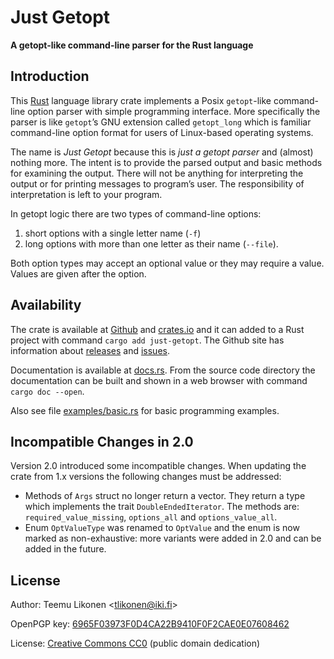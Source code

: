 Just Getopt
===========

**A getopt-like command-line parser for the Rust language**

Introduction
------------

This [Rust][] language library crate implements a Posix `getopt`-like
command-line option parser with simple programming interface. More
specifically the parser is like `getopt`’s GNU extension called
`getopt_long` which is familiar command-line option format for users of
Linux-based operating systems.

The name is *Just Getopt* because this is *just a getopt parser* and
(almost) nothing more. The intent is to provide the parsed output and
basic methods for examining the output. There will not be anything for
interpreting the output or for printing messages to program’s user. The
responsibility of interpretation is left to your program.

In getopt logic there are two types of command-line options:

 1. short options with a single letter name (`-f`)
 2. long options with more than one letter as their name (`--file`).

Both option types may accept an optional value or they may require a
value. Values are given after the option.


[Rust]: https://www.rust-lang.org/


Availability
------------

The crate is available at [Github][] and [crates.io][] and it can added
to a Rust project with command `cargo add just-getopt`. The Github site
has information about [releases][] and [issues][].

Documentation is available at [docs.rs][]. From the source code
directory the documentation can be built and shown in a web browser with
command `cargo doc --open`.

Also see file [examples/basic.rs](examples/basic.rs) for basic
programming examples.


[Github]:    https://github.com/tlikonen/just-getopt
[crates.io]: https://crates.io/crates/just-getopt
[releases]:  https://github.com/tlikonen/just-getopt/releases
[issues]:    https://github.com/tlikonen/just-getopt/issues
[docs.rs]:   https://docs.rs/just-getopt/


Incompatible Changes in 2.0
---------------------------

Version 2.0 introduced some incompatible changes. When updating the
crate from 1.x versions the following changes must be addressed:

  - Methods of `Args` struct no longer return a vector. They return a
    type which implements the trait `DoubleEndedIterator`. The methods
    are: `required_value_missing`, `options_all` and
    `options_value_all`.
  - Enum `OptValueType` was renamed to `OptValue` and the enum is now
    marked as non-exhaustive: more variants were added in 2.0 and can be
    added in the future.


License
-------

Author: Teemu Likonen <<tlikonen@iki.fi>>

OpenPGP key: [6965F03973F0D4CA22B9410F0F2CAE0E07608462][PGP]

License: [Creative Commons CC0][CC0] (public domain dedication)

[PGP]: http://www.iki.fi/tlikonen/pgp-key.asc
[CC0]: https://creativecommons.org/publicdomain/zero/1.0/legalcode
